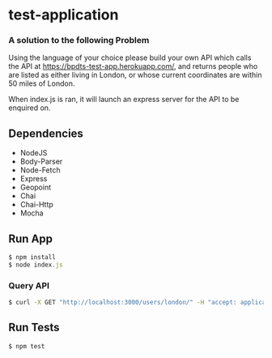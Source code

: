 # test-application

### A solution to the following Problem
Using the language of your choice please build your own API which calls the API at https://bpdts-test-app.herokuapp.com/, and returns  people who are listed as either living in London, or whose current coordinates are within 50 miles of London.

When index.js is ran, it will launch an express server for the API to be enquired on.

## Dependencies
- NodeJS
- Body-Parser
- Node-Fetch
- Express
- Geopoint
- Chai
- Chai-Http
- Mocha

## Run App
```js
$ npm install
$ node index.js
```

### Query API
```bash
$ curl -X GET "http://localhost:3000/users/london/" -H "accept: application/json"
```

## Run Tests
```js
$ npm test
```
